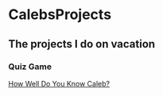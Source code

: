 # CalebsProjects
## The projects I do on vacation

### Quiz Game

[How Well Do You Know Caleb?](JavaScript-Projects/My-games/quiz-game.js)

